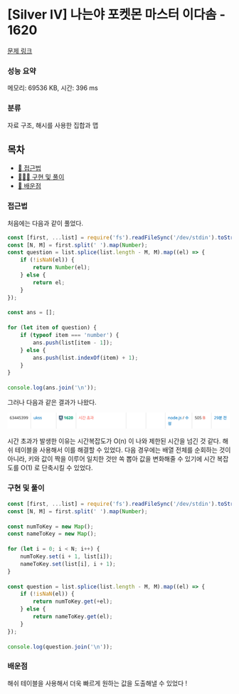 # [Silver IV] 나는야 포켓몬 마스터 이다솜 - 1620

[문제 링크](https://www.acmicpc.net/problem/1620)

### 성능 요약

메모리: 69536 KB, 시간: 396 ms

### 분류

자료 구조, 해시를 사용한 집합과 맵

## 목차

-   [🤔 접근법](#접근법)
-   [👨🏻‍💻 구현 및 풀이](#구현-및-풀이)
-   [🫢 배운점](#배운점)

### 접근법

처음에는 다음과 같이 풀었다.

```javascript
const [first, ...list] = require('fs').readFileSync('/dev/stdin').toString().trim().split('\n');
const [N, M] = first.split(' ').map(Number);
const question = list.splice(list.length - M, M).map((el) => {
    if (!isNaN(el)) {
        return Number(el);
    } else {
        return el;
    }
});

const ans = [];

for (let item of question) {
    if (typeof item === 'number') {
        ans.push(list[item - 1]);
    } else {
        ans.push(list.indexOf(item) + 1);
    }
}

console.log(ans.join('\n'));
```

그러나 다음과 같은 결과가 나왔다.

<img src="./src/1620error.png" style="width:500px">

시간 초과가 발생한 이유는 시간복잡도가 O(n) 이 나와 제한된 시간을 넘긴 것 같다. 해쉬 테이블을 사용해서 이를 해결할 수 있었다. 다음 경우에는 배열 전체를 순회하는 것이 아니라, 키와 값이 짝을 이루어 일치한 것만 쏙 뽑아 값을 변화해줄 수 있기에 시간 복잡도를 O(1) 로 단축시킬 수 있었다.

### 구현 및 풀이

```javascript
const [first, ...list] = require('fs').readFileSync('/dev/stdin').toString().trim().split('\n');
const [N, M] = first.split(' ').map(Number);

const numToKey = new Map();
const nameToKey = new Map();

for (let i = 0; i < N; i++) {
    numToKey.set(i + 1, list[i]);
    nameToKey.set(list[i], i + 1);
}

const question = list.splice(list.length - M, M).map((el) => {
    if (!isNaN(el)) {
        return numToKey.get(+el);
    } else {
        return nameToKey.get(el);
    }
});

console.log(question.join('\n'));
```

### 배운점

해쉬 테이블을 사용해서 더욱 빠르게 원하는 값을 도출해낼 수 있었다 !
